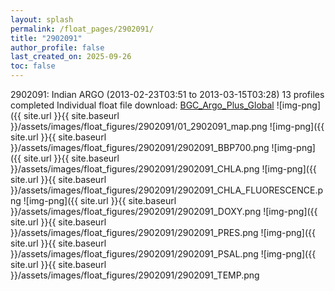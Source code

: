 ```yaml
---
layout: splash
permalink: /float_pages/2902091/
title: "2902091"
author_profile: false
last_created_on: 2025-09-26
toc: false
---
```

 
2902091: Indian ARGO (2013-02-23T03:51 to 2013-03-15T03:28)
13 profiles completed
Individual float file download: [BGC_Argo_Plus_Global](https://ftp.soest.hawaii.edu/bgc_argo_plus/Individual_Floats/outliers_removed/2902091_Sprof_processed.nc)
![img-png]({{ site.url }}{{ site.baseurl }}/assets/images/float_figures/2902091/01_2902091_map.png
![img-png]({{ site.url }}{{ site.baseurl }}/assets/images/float_figures/2902091/2902091_BBP700.png
![img-png]({{ site.url }}{{ site.baseurl }}/assets/images/float_figures/2902091/2902091_CHLA.png
![img-png]({{ site.url }}{{ site.baseurl }}/assets/images/float_figures/2902091/2902091_CHLA_FLUORESCENCE.png
![img-png]({{ site.url }}{{ site.baseurl }}/assets/images/float_figures/2902091/2902091_DOXY.png
![img-png]({{ site.url }}{{ site.baseurl }}/assets/images/float_figures/2902091/2902091_PRES.png
![img-png]({{ site.url }}{{ site.baseurl }}/assets/images/float_figures/2902091/2902091_PSAL.png
![img-png]({{ site.url }}{{ site.baseurl }}/assets/images/float_figures/2902091/2902091_TEMP.png
